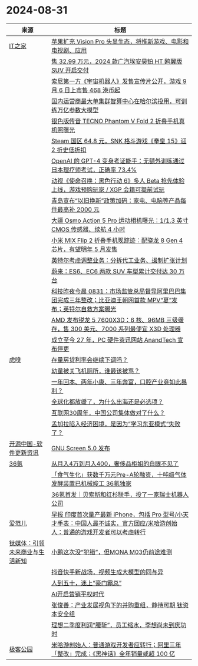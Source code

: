 ﻿# 2024-08-31

|来源|标题|
|---|---|
|[IT之家](https://www.ithome.com/rss/)|[苹果扩充 Vision Pro 头显生态，将推新游戏、电影和电视剧、应用](https://www.ithome.com/0/792/459.htm)|
||[售 32.99 万元，2024 款广汽埃安昊铂 HT 鸥翼版 SUV 开启交付](https://www.ithome.com/0/792/458.htm)|
||[索尼第一方《宇宙机器人》发售宣传片公开，游戏 9 月 6 日上市售 468 港币起](https://www.ithome.com/0/792/457.htm)|
||[国内运营商最大单集群智算中心在哈尔滨投用，可训练万亿参数大模型](https://www.ithome.com/0/792/456.htm)|
||[银色版传音 TECNO Phantom V Fold 2 折叠手机真机照曝光](https://www.ithome.com/0/792/455.htm)|
||[Steam 国区 64.8 元，SNK 格斗游戏《拳皇 15》迎 2 折史低折扣](https://www.ithome.com/0/792/454.htm)|
||[OpenAI 的 GPT-4 变身考证能手：无额外训练通过日本理疗师考试，正确率 73.4%](https://www.ithome.com/0/792/452.htm)|
||[动视《使命召唤：黑色行动 6》多人 Beta 抢先体验上线，游戏预购玩家 / XGP 会籍可提前试玩](https://www.ithome.com/0/792/451.htm)|
||[青岛宣布“以旧换新”政策加码：家电、电脑等产品每件最高补 2000 元](https://www.ithome.com/0/792/450.htm)|
||[大疆 Osmo Action 5 Pro 运动相机曝光：1/1.3 英寸 CMOS 传感器、续航 4 小时](https://www.ithome.com/0/792/449.htm)|
||[小米 MIX Flip 2 折叠手机现踪迹：配骁龙 8 Gen 4 芯片，有望明年 5 月发售](https://www.ithome.com/0/792/448.htm)|
||[英特尔考虑调整业务：分拆代工业务、遏制扩张计划](https://www.ithome.com/0/792/447.htm)|
||[蔚来：ES6、EC6 两款 SUV 车型累计交付达 30 万台](https://www.ithome.com/0/792/446.htm)|
||[科技昨夜今晨 0831：市场监管总局督导阿里巴巴集团完成三年整改；比亚迪王朝网首款 MPV“夏”发布；英特尔自救方案曝光](https://www.ithome.com/0/792/444.htm)|
||[AMD 发布锐龙 5 7600X3D：6 核、96MB 三级缓存，售 300 美元、7000 系列最便宜 X3D 处理器](https://www.ithome.com/0/792/443.htm)|
||[成立至今 27 年，PC 硬件资讯网站 AnandTech 宣布停更](https://www.ithome.com/0/792/442.htm)|
|[虎嗅](https://rss.huxiu.com/)|[存量房贷利率会继续下调吗？](https://www.huxiu.com/article/3417068.html?f=rss)|
||[幼童被关飞机厕所，谁最该被骂？](https://www.huxiu.com/article/3417064.html?f=rss)|
||[一年回本、两年小康、三年奔富，口腔产业竟如此暴利？](https://www.huxiu.com/article/3414665.html?f=rss)|
||[全球化都放缓了，为什么出海还是必选项？](https://www.huxiu.com/article/3416600.html?f=rss)|
||[互联网30周年，中国公司集体做对了什么？](https://www.huxiu.com/article/3417045.html?f=rss)|
||[孟加拉陷入经济困境，是因为“学习东亚模式“失败了？](https://www.huxiu.com/article/3416598.html?f=rss)|
|[开源中国-软件更新资讯](https://rsshub.app/oschina/news/project)|[GNU Screen 5.0 发布](https://www.oschina.net/news/309691/gnu-screen-5-0-reeased)|
|[36氪](https://36kr.com/feed)|[从月入4万到月入400，奢侈品柜姐的白眼不见了](https://36kr.com/p/2927045384804993?f=rss)|
||[「食气生化」获数千万元Pre-A轮融资，十吨级气体发酵装置已机械竣工 36氪独家](https://36kr.com/p/2927320421948291?f=rss)|
||[36氪首发｜贝索斯和红杉联手，投了一家瑞士机器人公司](https://36kr.com/p/2928768069704322?f=rss)|
|[爱范儿](https://plink.anyfeeder.com/ifanr)|[早报 印度首次量产最新 iPhone，包括 Pro 型号/小天才手表：中国人最不诚实，官方回应/米哈游创始人：普通的游戏开发者可以考虑转行](https://www.ifanr.com/1597858?utm_source=rss&utm_medium=rss&utm_campaign=)|
|[钛媒体：引领未来商业与生活新知](https://www.tmtpost.com/feed)|[小鹏这次没“犯错”，但MONA M03仍前途难测](https://www.tmtpost.com/7232417.html)|
||[抖音快手新战场，视频生成大模型的同与异](https://www.tmtpost.com/7232619.html)|
||[人到五十，迷上“豪门霸总”](https://www.tmtpost.com/7232632.html)|
||[AI开启营销平权时代](https://www.tmtpost.com/7232359.html)|
||[张俊善：产业发展视角下的并购重组，静待可期 钛资本安全组](https://www.tmtpost.com/7232633.html)|
||[理想二季度利润“腰斩”，员工缩水，李想尚未到庆功时](https://www.tmtpost.com/7232729.html)|
|[极客公园](https://plink.anyfeeder.com/geekpark)|[米哈游创始人：普通游戏开发者应转行；阿里三年「整改」完成；《黑神话》全年销量或超 100 亿](http://www.geekpark.net/news/340013)|
